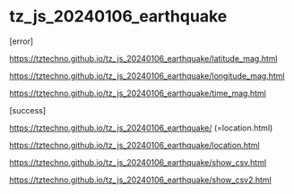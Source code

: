 # tz_js_20240106_earthquake

[error]

https://tztechno.github.io/tz_js_20240106_earthquake/latitude_mag.html

https://tztechno.github.io/tz_js_20240106_earthquake/longitude_mag.html

https://tztechno.github.io/tz_js_20240106_earthquake/time_mag.html

[success]

https://tztechno.github.io/tz_js_20240106_earthquake/ (=location.html)

https://tztechno.github.io/tz_js_20240106_earthquake/location.html

https://tztechno.github.io/tz_js_20240106_earthquake/show_csv.html

https://tztechno.github.io/tz_js_20240106_earthquake/show_csv2.html
